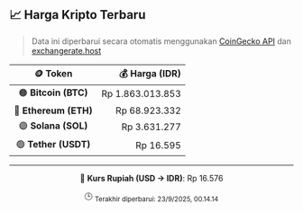 

<!-- HARGA_KRIPTO -->
## 📈 Harga Kripto Terbaru

> Data ini diperbarui secara otomatis menggunakan [CoinGecko API](https://www.coingecko.com/) dan [exchangerate.host](https://exchangerate.host/)

<div align="center">

| 🪙 Token | 💰 Harga (IDR) |
|:------:|---------------:|
| 🟠 **Bitcoin (BTC)**   | Rp 1.863.013.853 |
| 🔵 **Ethereum (ETH)**  | Rp 68.923.332 |
| 🟣 **Solana (SOL)**    | Rp 3.631.277 |
| 🟢 **Tether (USDT)**   | Rp 16.595 |

---

💱 **Kurs Rupiah (USD → IDR)**: Rp 16.576

🕒 <sub>Terakhir diperbarui: 23/9/2025, 00.14.14</sub>

</div>
<!-- /HARGA_KRIPTO -->